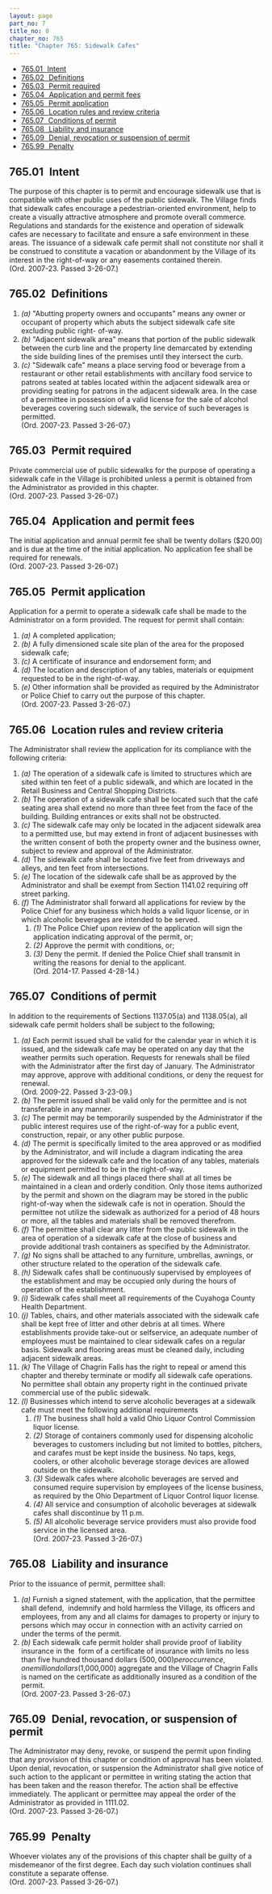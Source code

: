 ```yaml
---
layout: page
part_no: 7
title_no: 0
chapter_no: 765
title: "Chapter 765: Sidewalk Cafes"
---
```


* [765.01   Intent](#76501-intent)
* [765.02   Definitions](#76502-definitions)
* [765.03   Permit required](#76503-permit-required)
* [765.04   Application and permit fees](#76504-application-and-permit-fees)
* [765.05   Permit application](#76505-permit-application)
* [765.06   Location rules and review criteria](#76506-location-rules-and-review-criteria)
* [765.07   Conditions of permit](#76507-conditions-of-permit)
* [765.08   Liability and insurance](#76508-liability-and-insurance)
* [765.09   Denial, revocation or suspension of permit](#76509-denial-revocation-or-suspension-of-permit)
* [765.99   Penalty](#76599-penalty)

## 765.01   Intent

The purpose of this chapter is to permit and encourage sidewalk use that is
compatible with other public uses of the public sidewalk. The Village finds
that sidewalk cafes encourage a pedestrian-oriented environment, help to create
a visually attractive atmosphere and promote overall commerce. Regulations and
standards for the existence and operation of sidewalk cafes are necessary to
facilitate and ensure a safe environment in these areas. The issuance of a
sidewalk cafe permit shall not constitute nor shall it be construed to
constitute a vacation or abandonment by the Village of its interest in the
right-of-way or any easements contained therein.  
(Ord. 2007-23. Passed 3-26-07.)

## 765.02   Definitions

1. _(a)_ "Abutting property owners and occupants" means any owner or occupant
of property which abuts the subject sidewalk cafe site excluding public right-
of-way.
2. _(b)_ "Adjacent sidewalk area" means that portion of the public sidewalk
between the curb line and the property line demarcated by extending the side
building lines of the premises until they intersect the curb.
3. _(c)_ "Sidewalk cafe" means a place serving food or beverage from a
restaurant or other retail establishments with ancillary food service to
patrons seated at tables located within the adjacent sidewalk area or providing
seating for patrons in the adjacent sidewalk area. In the case of a permittee
in possession of a valid license for the sale of alcohol beverages covering
such sidewalk, the service of such beverages is permitted.  
(Ord. 2007-23. Passed 3-26-07.)

## 765.03   Permit required

Private commercial use of public sidewalks for the purpose of operating a
sidewalk cafe in the Village is prohibited unless a permit is obtained from the
Administrator as provided in this chapter.  
(Ord. 2007-23. Passed 3-26-07.)

## 765.04   Application and permit fees

The initial application and annual permit fee shall be twenty dollars
($20.00) and is due at the time of the initial application. No application fee
shall be required for renewals.  
(Ord. 2007-23. Passed 3-26-07.)

## 765.05   Permit application

Application for a permit to operate a sidewalk cafe shall be made to the
Administrator on a form provided. The request for permit shall contain:

1. _(a)_ A completed application;
2. _(b)_ A fully dimensioned scale site plan of the area for the proposed
sidewalk cafe;
3. _(c)_ A certificate of insurance and endorsement form; and
4. _(d)_ The location and description of any tables, materials or equipment
requested to be in the right-of-way.
5. _(e)_ Other information shall be provided as required by the Administrator
or Police Chief to carry out the purpose of this chapter.  
(Ord. 2007-23. Passed 3-26-07.)

## 765.06   Location rules and review criteria

The Administrator shall review the application for its compliance with the
following criteria:

1. _(a)_ The operation of a sidewalk cafe is limited to structures which are
sited within ten feet of a public sidewalk, and which are located in the Retail
Business and Central Shopping Districts.
2. _(b)_ The operation of a sidewalk cafe shall be located such that the café
seating area shall extend no more than three feet from the face of the
building. Building entrances or exits shall not be obstructed.
3. _(c)_ The sidewalk cafe may only be located in the adjacent sidewalk area
to a permitted use, but may extend in front of adjacent businesses with the
written consent of both the property owner and the business owner, subject to
review and approval of the Administrator.
4. _(d)_ The sidewalk cafe shall be located five feet from driveways and
alleys, and ten feet from intersections.
5. _(e)_ The location of the sidewalk cafe shall be as approved by the
Administrator and shall be exempt from Section 1141.02 requiring off street parking.
6. _(f)_ The Administrator shall forward all applications for review by the
Police Chief for any business which holds a valid liquor license, or in which
alcoholic beverages are intended to be served.
    1. _(1)_ The Police Chief upon review of the application will sign the
application indicating approval of the permit, or;
    2. _(2)_ Approve the permit with conditions, or;
    3. _(3)_ Deny the permit. If denied the Police Chief shall transmit in
writing the reasons for denial to the applicant.  
(Ord. 2014-17. Passed 4-28-14.)

## 765.07   Conditions of permit

In addition to the requirements of Sections
1137.05(a) and
1138.05(a), all sidewalk cafe permit holders shall be subject to the following;

1. _(a)_ Each permit issued shall be valid for the calendar year in which it
is issued, and the sidewalk cafe may be operated on any day that the weather
permits such operation. Requests for renewals shall be filed with the
Administrator after the first day of January. The Administrator may approve,
approve with additional conditions, or deny the request for renewal.  
(Ord. 2009-22. Passed 3-23-09.)
2. _(b)_ The permit issued shall be valid only for the permittee and is not
transferable in any manner.
3. _(c)_ The permit may be temporarily suspended by the Administrator if the
public interest requires use of the right-of-way for a public event,
construction, repair, or any other public purpose.
4. _(d)_ The permit is specifically limited to the area approved or as
modified by the Administrator, and will include a diagram indicating the area
approved for the sidewalk cafe and the location of any tables, materials or
equipment permitted to be in the right-of-way.
5. _(e)_ The sidewalk and all things placed there shall at all times be
maintained in a clean and orderly condition. Only those items authorized by the
permit and shown on the diagram may be stored in the public right-of-way when
the sidewalk cafe is not in operation. Should the permittee not utilize the
sidewalk as authorized for a period of 48 hours or more, all the tables and
materials shall be removed therefrom.
6. _(f)_ The permittee shall clear any litter from the public sidewalk in the
area of operation of a sidewalk cafe at the close of business and provide
additional trash containers as specified by the Administrator.
7. _(g)_ No signs shall be attached to any furniture, umbrellas, awnings, or
other structure related to the operation of the sidewalk cafe.
8. _(h)_ Sidewalk cafes shall be continuously supervised by employees of the
establishment and may be occupied only during the hours of operation of the
establishment.
9. _(i)_ Sidewalk cafes shall meet all requirements of the Cuyahoga County
Health Department.
10. _(j)_ Tables, chairs, and other materials associated with the sidewalk cafe
shall be kept free of litter and other debris at all times. Where
establishments provide take-out or selfservice, an adequate number of employees
must be maintained to clear sidewalk cafes on a regular basis. Sidewalk and
flooring areas must be cleaned daily, including adjacent sidewalk areas. 
11. _(k)_ The Village of Chagrin Falls has the right to repeal or amend this
chapter and thereby terminate or modify all sidewalk cafe operations. No
permittee shall obtain any property right in the continued private commercial
use of the public sidewalk.
12. _(l)_ Businesses which intend to serve alcoholic beverages at a sidewalk
cafe must meet the following additional requirements
    1. _(1)_ The business shall hold a valid Ohio Liquor Control Commission
liquor license.
    2. _(2)_ Storage of containers commonly used for dispensing alcoholic
beverages to customers including but not limited to bottles, pitchers, and
carafes must be kept inside the business. No taps, kegs, coolers, or other
alcoholic beverage storage devices are allowed outside on the sidewalk.
    3. _(3)_ Sidewalk cafes where alcoholic beverages are served and consumed
require supervision by employees of the license business, as required by the
Ohio Department of Liquor Control liquor license.
    4. _(4)_ All service and consumption of alcoholic beverages at sidewalk
cafes shall discontinue by 11 p.m.
    5. _(5)_ All alcoholic beverage service providers must also provide food
service in the licensed area.  
(Ord. 2007-23. Passed 3-26-07.)

## 765.08   Liability and insurance

Prior to the issuance of permit, permittee shall:

1. _(a)_ Furnish a signed statement, with the application, that the permittee
shall defend,  indemnify and hold harmless the Village, its officers and
employees, from any and all claims for damages to property or injury to persons
which may occur in connection with an activity carried on under the terms of
the permit.
2. _(b)_ Each sidewalk cafe permit holder shall provide proof of liability
insurance in the  form of a certificate of insurance with limits no less than
five hundred thousand dollars ($500,000) per occurrence, one million dollars
($1,000,000) aggregate and the Village of Chagrin Falls is named on the
certificate as additionally insured as a condition of the permit.  
(Ord. 2007-23. Passed 3-26-07.)

## 765.09   Denial, revocation, or suspension of permit

The Administrator may deny, revoke, or suspend the permit upon finding that
any provision of this chapter or condition of approval has been violated. Upon
denial, revocation, or suspension the Administrator shall give notice of such
action to the applicant or permittee in writing stating the action that has
been taken and the reason therefor. The action shall be effective immediately.
The applicant or permittee may appeal the order of the Administrator as
provided in
1111.02.  
(Ord. 2007-23. Passed 3-26-07.)

## 765.99   Penalty

Whoever violates any of the provisions of this chapter shall be guilty of a
misdemeanor of the first degree. Each day such violation continues shall
constitute a separate offense.  
(Ord. 2007-23. Passed 3-26-07.)
